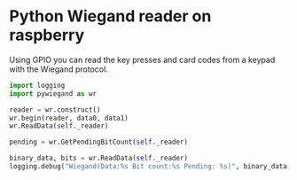 # Python Wiegand reader on raspberry

Using GPIO you can read the key presses and card codes from a keypad with the Wiegand protocol.

```python
import logging
import pywiegand as wr

reader = wr.construct()
wr.begin(reader, data0, data1)
wr.ReadData(self._reader)

pending = wr.GetPendingBitCount(self._reader)

binary_data, bits = wr.ReadData(self._reader)
logging.debug("Wiegand(Data:%s Bit count:%s Pending: %s)", binary_data, bits, pending)
```
